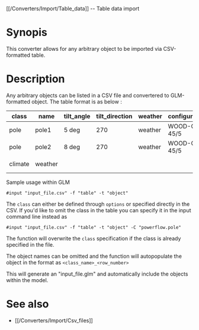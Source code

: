 [[/Converters/Import/Table_data]] -- Table data import

# Synopis

This converter allows for any arbitrary object to be imported via CSV-formatted table. 

# Description

Any arbitrary objects can be listed in a CSV file and convertered to GLM-formatted object. The table format is as below : 

class | name | tilt_angle | tilt_direction | weather | configuration | equipment_area | equipment_height | install_year	| repair_time | latitude | longitude | phases | nominal_voltage | tmyfile
--- | --- | --- | --- |--- |--- |--- |--- |--- |--- |--- |--- |--- |--- |---
pole | pole1 | 5 deg | 270	| weather | WOOD-C-45/5 | | | 1990 | 1 h | 37.4275 | 122.1697 | ABC | 12470
pole | pole2 | 8 deg | 270	| weather | WOOD-C-45/5 | | | 2000 | 8 h | 37.127 | 122.1646 | ABC | 12470
climate | weather | | 	|  |  | | |  |  |  |  |  | | CA-Chino_Airport.tmy3

Sample usage within GLM
~~~
#input "input_file.csv" -f "table" -t "object" 
~~~

The `class` can either be defined through `options` or specified directly in the CSV. If you'd like to omit the class in the table you can specify it in the input command line instead as 

~~~
#input "input_file.csv" -f "table" -t "object" -C "powerflow.pole"
~~~
The function will overwrite the `class` specification if the class is already specified in the file. 

The object names can be omitted and the function will autopopulate the object in the format as `<class_name>_<row_number>`

This will generate an "input_file.glm" and automatically include the objects within the model. 

# See also

* [[/Converters/Import/Csv_files]]
